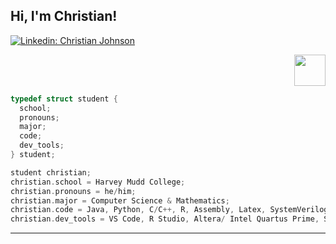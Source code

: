<h2> Hi, I'm Christian!</h2>

[![Linkedin: Christian Johnson](https://img.shields.io/badge/-chrjohnson26-blue?style=flat-square&logo=Linkedin&logoColor=white&link=https://www.linkedin.com/in/chrjohnson26/)](https://www.linkedin.com/in/chrjohnson26/)
<div style="text-align: right">  <img src="https://i.giphy.com/media/v1.Y2lkPTc5MGI3NjExMGFkZDRxajJkOXdzNXpqdjl0MmhreXFxc3RxMTBwbGRtNHV0b3VhMSZlcD12MV9pbnRlcm5hbF9naWZfYnlfaWQmY3Q9Zw/xThuWu1NaJdIvTfoFq/giphy.gif" width="50"> </div>



```c
typedef struct student {
  school;
  pronouns;
  major;
  code;
  dev_tools;
} student;

student christian;
christian.school = Harvey Mudd College;
christian.pronouns = he/him;
christian.major = Computer Science & Mathematics;
christian.code = Java, Python, C/C++, R, Assembly, Latex, SystemVerilog, Julia, RegEx;
christian.dev_tools = VS Code, R Studio, Altera/ Intel Quartus Prime, SEGGER Embedded Studio, Git, GDB Debugger;
```

---
